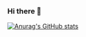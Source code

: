 ### Hi there 👋

[![Anurag's GitHub stats](https://github-readme-stats.vercel.app/api?username=jamil7)](https://github.com/anuraghazra/github-readme-stats)


<!--
**jamil7/jamil7** is a ✨ _special_ ✨ repository because its `README.md` (this file) appears on your GitHub profile.

Here are some ideas to get you started:

- 🔭 I’m currently working on ...
- 🌱 I’m currently learning ...
- 👯 I’m looking to collaborate on ...
- 🤔 I’m looking for help with ...
- 💬 Ask me about ...
- 📫 How to reach me: ...
- 😄 Pronouns: ...
- ⚡ Fun fact: ...
-->
